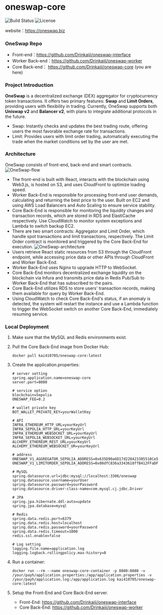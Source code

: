 # oneswap-core
![Build Status](https://img.shields.io/github/actions/workflow/status/drinkaiii/oneswap-core/deploy.yml?branch=action)
![License](https://img.shields.io/github/license/drinkaiii/oneswap-core)

website：https://oneswap.biz

### OneSwap Repo
- Front-end：https://github.com/Drinkaiii/oneswap-interface
- Worker Back-end：https://github.com/Drinkaiii/oneswap-worker
- Core Back-end： https://github.com/Drinkaiii/oneswap-core (you are here)


### Project Introduction
**OneSwap** is a decentralized exchange (DEX) aggregator for cryptocurrency token transactions. It offers two primary features: **Swap** and **Limit Orders**, providing users with flexibility in trading. Currently, OneSwap supports both **Uniswap v2** and **Balancer v2**, with plans to integrate additional protocols in the future.
- Swap: Instantly checks and updates the best trading route, offering users the most favorable exchange rate for transactions.
- Limit: Provides users with limit order trading, automatically executing the trade when the market conditions set by the user are met.


### Architecture
OneSwap consists of front-end, back-end and smart contracts.
![OneSwap-flow](https://github.com/user-attachments/assets/99d89185-2392-4931-aade-c41051ddc588)
- The front-end is built with React, interacts with the blockchain using Web3.js, is hosted on S3, and uses CloudFront to optimize loading speed.
- Worker Back-End is responsible for processing front-end user demands, calculating and returning the best price to the user. Built on EC2 and using AWS Load Balancers and Auto Scaling to ensure service stability.
- Core Back-End is responsible for monitoring the liquidity changes and transaction records, which are stored in RDS and ElastiCache respectively. Use CloudWatch to monitor system exceptions and Lambda to switch backup EC2.
- There are two smart contracts: Aggregator and Limit Order, which handle spot transactions and limit transactions, respectively. The Limit Order contract is monitored and triggered by the Core Back-End for execution.
![OneSwap-architecture](https://github.com/user-attachments/assets/1baa12d0-85f9-4763-8f47-7a09351468ac)
- Users retrieve React static resources from S3 through the CloudFront endpoint, while accessing price data or other APIs through CloudFront and Worker Back-End.
- Worker Back-End uses Nginx to upgrade HTTP to WebSocket.
- Core Back-End monitors decentralized exchange liquidity on the blockchain via Infura and transmits price data in Redis Pub/Sub to Worker Back-End that has subscribed to the pairs.
- Core Back-End utilizes RDS to store users' transaction records, making them available for query by Worker Back-End.
- Using CloudWatch to check Core Back-End's status, if an anomaly is detected, the system will restart the instance and use a Lambda function to trigger the WebSocket switch on another Core Back-End, immediately resuming service.

### **Local Deployment**

1. Make sure that the MySQL and Redis environments exist.
2. Pull the Core Back-End image from Docker Hub:
    
    ```
    docker pull kai410705/oneswap-core:latest
    ```
    
3. Create the application.properties:
    
    ```
    # server setting
    spring.application.name=oneswap-core
    server.port=8080
    
    # service option
    blockchain=Sepolia
    ONESWAP_FEE=0.2
    
    # wallet private key
    BOT_WALLET_PRIVATE_KEY=yourWalletKey
    
    # API
    INFRA_ETHEREUM_HTTP_URL=yourKeyUrl
    INFRA_SEPOLIA_HTTP_URL=yourKeyUrl
    INFRA_ETHEREUM_WEBSOCKET_URL=yourKeyUrl
    INFRA_SEPOLIA_WEBSOCKET_URL=yourKeyUrl
    ALCHEMY_ETHEREUM_REST_URL=yourKeyUrl
    ALCHEMY_ETHEREUM_WEBSOCKET_UR=yourKeyUrl
    
    # address
    ONESWAP_V1_AGGREGATOR_SEPOLIA_ADDRESS=0x635D90a6D17d228423385518Ce597300C4fE0260
    ONESWAP_V1_LIMITORDER_SEPOLIA_ADDRESS=0x08dfC836a3343618ffB412FFaDF3B882cB98852b
    
    # MySQL
    spring.datasource.url=jdbc:mysql://localhost:3306/oneswap
    spring.datasource.username=yourUser
    spring.datasource.password=yourPassword
    spring.datasource.driver-class-name=com.mysql.cj.jdbc.Driver
    
    # JPA
    spring.jpa.hibernate.ddl-auto=update
    spring.jpa.database=mysql
    
    # Redis
    spring.data.redis.port=6379
    spring.data.redis.host=localhost
    spring.data.redis.password=yourPassword
    spring.data.redis.timeout=1000
    redis.ssl.enable=false
    
    # Log setting
    logging.file.name=application.log
    logging.logback.rollingpolicy.max-history=0
    ```
    
4. Run a container:
    
    ```
    docker run --rm --name oneswap-core-container -p 8080:8080 -v /your/payh/application.properties:/app/application.properties -v /your/payh/application.log:/app/application.log kai410705/oneswap-core:latest
    ```
    
5. Setup the Front-End and Core Back-End server.
    - Front-End: https://github.com/Drinkaiii/oneswap-interface
    - Core Back-End: https://github.com/Drinkaiii/oneswap-worker
